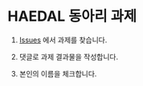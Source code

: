 # HAEDAL 동아리 과제

1. [Issues](https://github.com/haedal-with-knu/Assignment/issues) 에서 과제를 찾습니다.

2. 댓글로 과제 결과물을 작성합니다.

3. 본인의 이름을 체크합니다.
